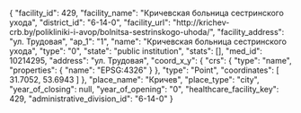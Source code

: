 {
    "facility_id": 429,
    "facility_name": "Кричевская больница сестринского ухода",
    "district_id": "6-14-0",
    "facility_url": "http:\/\/krichev-crb.by\/polikliniki-i-avop\/bolnitsa-sestrinskogo-uhoda\/",
    "facility_address": "ул. Трудовая",
    "ap_1": "1",
    "name": "Кричевская больница сестринского ухода",
    "type": "0",
    "state": "public institution",
    "stats": [],
    "med_id": 10214295,
    "address": "ул. Трудовая",
    "coord_x_y": {
        "crs": {
            "type": "name",
            "properties": {
                "name": "EPSG:4326"
            }
        },
        "type": "Point",
        "coordinates": [
            31.7052,
            53.6943
        ]
    },
    "place_name": "Кричев",
    "place_type": "city",
    "year_of_closing": null,
    "year_of_opening": "0",
    "healthcare_facility_key": 429,
    "administrative_division_id": "6-14-0"
}